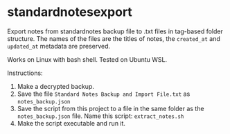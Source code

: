 # standardnotesexport
Export notes from standardnotes backup file to .txt files in tag-based folder structure. 
The names of the files are the titles of notes, the `created_at` and `updated_at` metadata are preserved.

Works on Linux with bash shell. Tested on Ubuntu WSL.

Instructions:
1. Make a decrypted backup.
2. Save the file `Standard Notes Backup and Import File.txt` as `notes_backup.json`
3. Save the script from this project to a file in the same folder as the `notes_backup.json` file. Name this script: `extract_notes.sh`
4. Make the script executable and run it.
